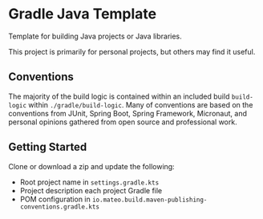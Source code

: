 # Gradle Java Template

Template for building Java projects or Java libraries.

This project is primarily for personal projects, but others may find it useful.

## Conventions

The majority of the build logic is contained within an included build `build-logic` within `./gradle/build-logic`.
Many of conventions are based on the conventions from JUnit, Spring Boot, Spring Framework, Micronaut, and personal
opinions gathered from open source and professional work.

## Getting Started

Clone or download a zip and update the following:

* Root project name in `settings.gradle.kts`
* Project description each project Gradle file
* POM configuration in `io.mateo.build.maven-publishing-conventions.gradle.kts`

